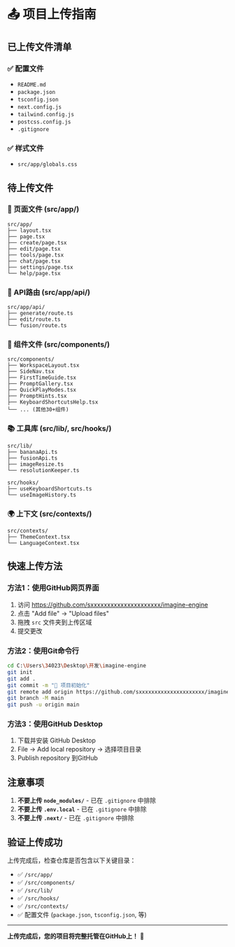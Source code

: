 # 📤 项目上传指南

## 已上传文件清单

### ✅ 配置文件
- `README.md`
- `package.json`
- `tsconfig.json`
- `next.config.js`
- `tailwind.config.js`
- `postcss.config.js`
- `.gitignore`

### ✅ 样式文件
- `src/app/globals.css`

## 待上传文件

### 📄 页面文件 (src/app/)
```
src/app/
├── layout.tsx
├── page.tsx
├── create/page.tsx
├── edit/page.tsx
├── tools/page.tsx
├── chat/page.tsx
├── settings/page.tsx
└── help/page.tsx
```

### 🔌 API路由 (src/app/api/)
```
src/app/api/
├── generate/route.ts
├── edit/route.ts
└── fusion/route.ts
```

### 🧩 组件文件 (src/components/)
```
src/components/
├── WorkspaceLayout.tsx
├── SideNav.tsx
├── FirstTimeGuide.tsx
├── PromptGallery.tsx
├── QuickPlayModes.tsx
├── PromptHints.tsx
├── KeyboardShortcutsHelp.tsx
└── ... (其他30+组件)
```

### 📚 工具库 (src/lib/, src/hooks/)
```
src/lib/
├── bananaApi.ts
├── fusionApi.ts
├── imageResize.ts
└── resolutionKeeper.ts

src/hooks/
├── useKeyboardShortcuts.ts
└── useImageHistory.ts
```

### 🌍 上下文 (src/contexts/)
```
src/contexts/
├── ThemeContext.tsx
└── LanguageContext.tsx
```

## 快速上传方法

### 方法1：使用GitHub网页界面
1. 访问 https://github.com/sxxxxxxxxxxxxxxxxxxxxx/imagine-engine
2. 点击 "Add file" → "Upload files"
3. 拖拽 `src` 文件夹到上传区域
4. 提交更改

### 方法2：使用Git命令行
```bash
cd C:\Users\34023\Desktop\开发\imagine-engine
git init
git add .
git commit -m "🎉 项目初始化"
git remote add origin https://github.com/sxxxxxxxxxxxxxxxxxxxxx/imagine-engine.git
git branch -M main
git push -u origin main
```

### 方法3：使用GitHub Desktop
1. 下载并安装 GitHub Desktop
2. File → Add local repository → 选择项目目录
3. Publish repository 到GitHub

## 注意事项

1. **不要上传 `node_modules/`** - 已在 `.gitignore` 中排除
2. **不要上传 `.env.local`** - 已在 `.gitignore` 中排除
3. **不要上传 `.next/`** - 已在 `.gitignore` 中排除

## 验证上传成功

上传完成后，检查仓库是否包含以下关键目录：
- ✅ `/src/app/`
- ✅ `/src/components/`
- ✅ `/src/lib/`
- ✅ `/src/hooks/`
- ✅ `/src/contexts/`
- ✅ 配置文件 (`package.json`, `tsconfig.json`, 等)

---

**上传完成后，您的项目将完整托管在GitHub上！** 🎉

